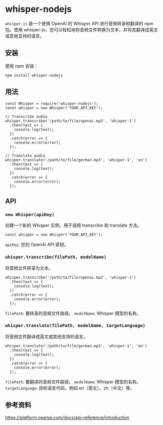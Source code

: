 # whisper-nodejs

`whisper-js` 是一个使用 OpenAI 的 Whisper API 进行音频转录和翻译的 npm 包。使用 whisper-js，您可以轻松地将音频文件转换为文本，并将其翻译成英文或其他支持的语言。

## 安装

使用 npm 安装：

```
npm install whisper-nodejs
```

## 用法

```
const Whisper = require('whisper-nodejs');
const whisper = new Whisper('YOUR_API_KEY');

// Transcribe audio
whisper.transcribe('/path/to/file/openai.mp3', 'whisper-1')
  .then(text => {
    console.log(text);
  })
  .catch(error => {
    console.error(error);
  });

// Translate audio
whisper.translate('/path/to/file/german.mp3', 'whisper-1', 'en')
  .then(text => {
    console.log(text);
  })
  .catch(error => {
    console.error(error);
  });
```

## API

### `new Whisper(apiKey)`

创建一个新的 Whisper 实例，用于调用 transcribe 和 translate 方法。

```
const whisper = new Whisper('YOUR_API_KEY');
```

`apiKey`: 您的 OpenAI API 密钥。

### `whisper.transcribe(filePath, modelName)`

将音频文件转录为文本。

```
whisper.transcribe('/path/to/file/openai.mp3', 'whisper-1')
  .then(text => {
    console.log(text);
  })
  .catch(error => {
    console.error(error);
  });

```

`filePath`: 要转录的音频文件路径。
`modelName`: Whisper 模型的名称。

### `whisper.translate(filePath, modelName, targetLanguage)`

将音频文件翻译成英文或其他支持的语言。

```
whisper.translate('/path/to/file/german.mp3', 'whisper-1', 'en')
  .then(text => {
    console.log(text);
  })
  .catch(error => {
    console.error(error);
  });
```

`filePath`: 要翻译的音频文件路径。
`modelName`: Whisper 模型的名称。
`targetLanguage`: 目标语言代码，例如 en（英文）、zh（中文）等。

## 参考资料
https://platform.openai.com/docs/api-reference/introduction
